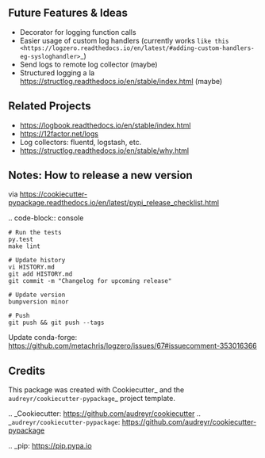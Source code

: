 Future Features & Ideas
-----------------------

* Decorator for logging function calls
* Easier usage of custom log handlers (currently works `like this <https://logzero.readthedocs.io/en/latest/#adding-custom-handlers-eg-sysloghandler>`_)
* Send logs to remote log collector (maybe)
* Structured logging a la https://structlog.readthedocs.io/en/stable/index.html (maybe)


Related Projects
----------------

* https://logbook.readthedocs.io/en/stable/index.html
* https://12factor.net/logs
* Log collectors: fluentd, logstash, etc.
* https://structlog.readthedocs.io/en/stable/why.html


Notes: How to release a new version
-----------------------------------

via https://cookiecutter-pypackage.readthedocs.io/en/latest/pypi_release_checklist.html

.. code-block:: console

    # Run the tests
    py.test
    make lint

    # Update history
    vi HISTORY.md
    git add HISTORY.md
    git commit -m "Changelog for upcoming release"

    # Update version
    bumpversion minor

    # Push
    git push && git push --tags

Update conda-forge: https://github.com/metachris/logzero/issues/67#issuecomment-353016366


Credits
---------

This package was created with Cookiecutter_ and the `audreyr/cookiecutter-pypackage`_ project template.

.. _Cookiecutter: https://github.com/audreyr/cookiecutter
.. _`audreyr/cookiecutter-pypackage`: https://github.com/audreyr/cookiecutter-pypackage


.. _pip: https://pip.pypa.io
